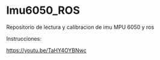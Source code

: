 # Imu6050_ROS
 Repositorio de lectura y calibracion de imu MPU 6050 y ros

Instrucciones:

https://youtu.be/TaHY4OYBNwc
